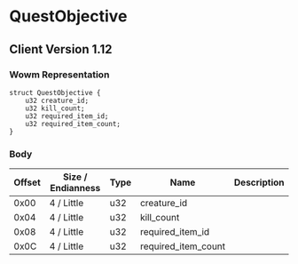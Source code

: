 # QuestObjective
## Client Version 1.12

### Wowm Representation
```rust,ignore
struct QuestObjective {
    u32 creature_id;
    u32 kill_count;
    u32 required_item_id;
    u32 required_item_count;
}
```
### Body
| Offset | Size / Endianness | Type | Name | Description |
| ------ | ----------------- | ---- | ---- | ----------- |
| 0x00 | 4 / Little | u32 | creature_id |  |
| 0x04 | 4 / Little | u32 | kill_count |  |
| 0x08 | 4 / Little | u32 | required_item_id |  |
| 0x0C | 4 / Little | u32 | required_item_count |  |
